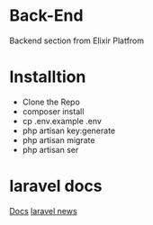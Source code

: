 # Back-End
Backend section from Elixir Platfrom

# Installtion
- Clone the Repo
- composer install
- cp .env.example .env
- php artisan key:generate
- php artisan migrate
- php artisan ser
# laravel docs
[Docs](https://laravel.com/)
[laravel news](https://laravel-news.com/)

